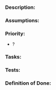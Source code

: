 <p>
    <h3>Description: </h3>
<!-- Description goes here -->
</p>
<p>
    <h3>Assumptions:</h3>
        <ul>
		<!--- Put each bullet point within <li> [info goes here] </li> -->
		</ul>
</p>
<p>
<h3>Priority: </h3> 
<ul><li>?</li></ul>
</p>
<p>
<h3>Tasks:</h3>
<ol>
<!-- <li>
Put each bullet point within <li> [info goes here] </li>
</li> -->
</ol>
</p>
<p>
<h3>Tests:</h3>
<ol>
<!-- <li>
Put each bullet point within <li> [info goes here] </li>
</li> -->
</ol>
</p>
<p>
<h3>Definition of Done:</h3>
<!-- input -->
</p>

